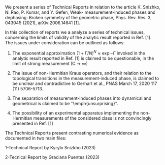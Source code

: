 We present a series of Technical Reports in relation to the article K. Snizhko, N. Rao, P. Kumar, and Y. Gefen, Weak-
measurement-induced phases and dephasing: Broken symmetry of the geometric phase, Phys. Rev. Res. 3, 043045 (2021), arXiv:2006.14641 [1]. 

In this collection of reports we a analyze a series of technical issues, concerning the limits of validity of the analytic result reported in Ref. [1]. The issues under consideration can be outlined as follows:

1. The exponential approximation $(1+\Gamma/N)^N \approx \exp{-\Gamma}$ invoked in the analytic result reported in Ref. [1] is claimed to be questionable, in the limit of strong measurement (C → ∞)

2. The issue of non-Hermitian Kraus operators, and their relation to the topological transitions in the
measurement-induced phase, is claimed to be unclear and contradictive to Gerhart et al., PNAS March 17, 2020 117 (11) 5706-5713.

3. The separation of measurement-induced phases into dynamical and geometrical is claimed to be "\emph{unsurprising}".

4. The possibility of an experimental apparatus implementing the non-Hermitian measurements of the considered class is not convincingly presented in Ref. [1]

The Technical Reports present contrasting numerical evidence as documented in two main files:

1-Technical Report by Kyrylo Snizkho (2023)

2-Tecnical Report by Graciana Puentes (2023)

